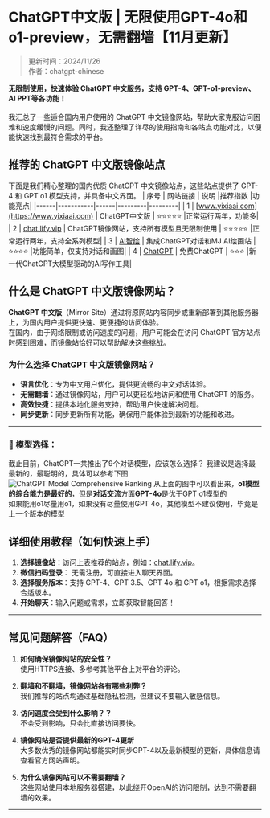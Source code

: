 # ChatGPT中文版 | 无限使用GPT-4o和o1-preview，无需翻墙【11月更新】

> 更新时间：2024/11/26 <br />
> 作者：chatgpt-chinese  

**无限制使用，快速体验 ChatGPT 中文服务，支持 GPT-4、GPT-o1-preview、AI PPT等各功能！** <br />
<br />
我汇总了一些适合国内用户使用的 ChatGPT 中文镜像网站，帮助大家克服访问困难和速度缓慢的问题。同时，我还整理了详尽的使用指南和各站点功能对比，以便能快速找到最符合需求的平台。

## 推荐的 ChatGPT 中文版镜像站点
下面是我们精心整理的国内优质 ChatGPT 中文镜像站点，这些站点提供了 GPT-4 和 GPT o1 模型支持，并具备中文界面。
| 序号 | 网站链接  | 说明 |推荐指数 |功能亮点|
|------|-----------|------|---------|---------|
| 1    | [www.yixiaai.com](https://www.yixiaai.com) | ChatGPT中文版 | ⭐⭐⭐⭐⭐ |正常运行两年，功能多|
| 2    | [chat.lify.vip](https://chat.lify.vip) | ChatGPT镜像网站，支持所有模型且无限制使用 | ⭐⭐⭐⭐⭐ |正常运行两年，支持全系列模型|
| 3    | [AI智绘](https://cgn.lify.vip) | 集成ChatGPT对话和MJ AI绘画站 | ⭐⭐⭐⭐ |功能简单，仅支持对话和画图|
| 4    | [ChatGPT](https://lanjing.ai) | 免费ChatGPT | ⭐⭐⭐ |新一代ChatGPT大模型驱动的AI写作工具|

## 什么是 ChatGPT 中文版镜像网站？

**ChatGPT 中文版**（Mirror Site）通过将原网站内容同步或重新部署到其他服务器上，为国内用户提供更快速、更便捷的访问体验。<br />
在国内，由于网络限制或访问速度的问题，用户可能会在访问 ChatGPT 官方站点时感到困难，而镜像站恰好可以帮助解决这些挑战。

### 为什么选择 ChatGPT 中文版镜像网站？

- **语言优化**：专为中文用户优化，提供更流畅的中文对话体验。
- **无需翻墙**：通过镜像网站，用户可以更轻松地访问和使用 ChatGPT 的服务。
- **高效快捷**：提供本地化服务支持，帮助用户快速解决问题。
- **同步更新**：同步更新所有功能，确保用户能体验到最新的功能和改进。
---

### 🧠 模型选择：

截止目前，ChatGPT一共推出了9个对话模型，应该怎么选择？
我建议是选择最最新的，最聪明的，具体可以参考下图
![ChatGPT Model Comprehensive Ranking](https://github.com/user-attachments/assets/6be55222-5b8b-401d-a51c-b50343ce22c6)
从上面的图中可以看出来，**o1模型的综合能力是最好的**，但是**对话交流**方面**GPT-4o**是优于GPT o1模型的<br />
如果能用o1尽量用o1，如果没有尽量使用GPT 4o，其他模型不建议使用，毕竟是上一个版本的模型

## 详细使用教程（如何快速上手）

1. **选择镜像站**：访问上表推荐的站点，例如：[chat.lify.vip](https://chat.lify.vip)。
2. **微信扫码登录**： 无需注册，可直接进入聊天界面。
3. **选择服务版本**：支持 GPT-4、GPT 3.5、GPT 4o 和 GPT o1，根据需求选择合适版本。
4. **开始聊天**：输入问题或需求，立即获取智能回答！
---

## 常见问题解答（FAQ）

1. **如何确保镜像网站的安全性？**  
   使用HTTPS连接、多参考其他平台上对平台的评论。
   
2. **翻墙和不翻墙，镜像网站各有哪些利弊？**  
   我们推荐的站点均通过基础隐私检测，但建议不要输入敏感信息。
   
3. **访问速度会受到什么影响？？**  
   不会受到影响，只会比直接访问要快。
   
4. **镜像网站是否提供最新的GPT-4更新**  
   大多数优秀的镜像网站都能实时同步GPT-4以及最新模型的更新，具体信息请查看官方网站声明。

5. **为什么镜像网站可以不需要翻墙？**  
   这些网站使用本地服务器搭建，以此绕开OpenAI的访问限制，达到不需要翻墙的效果。
---

